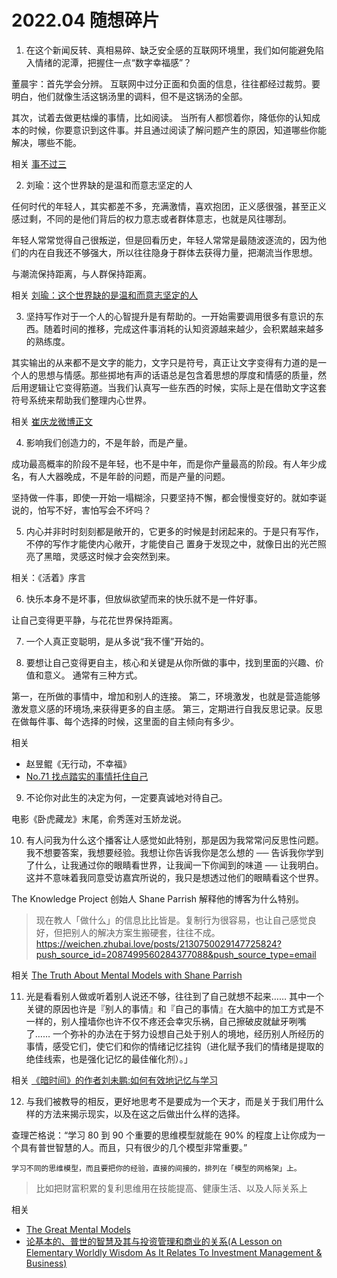 # 2022.04 随想碎片

1. 在这个新闻反转、真相易碎、缺乏安全感的互联网环境里，我们如何能避免陷入情绪的泥潭，把握住一点“数字幸福感”？

董晨宇：首先学会分辨。 互联网中过分正面和负面的信息，往往都经过裁剪。要明白，他们就像生活这锅汤里的调料，但不是这锅汤的全部。

其次，试着去做更枯燥的事情，比如阅读。 当所有人都惯着你，降低你的认知成本的时候，你要意识到这件事。并且通过阅读了解问题产生的原因，知道哪些你能解决，哪些不能。

相关 [事不过三](https://via.zhubai.love/posts/2132602803963715584)

2. 刘瑜：这个世界缺的是温和而意志坚定的人

任何时代的年轻人，其实都差不多，充满激情，喜欢抱团，正义感很强，甚至正义感过剩，不同的是他们背后的权力意志或者群体意志，也就是风往哪刮。

年轻人常常觉得自己很叛逆，但是回看历史，年轻人常常是最随波逐流的，因为他们的内在自我还不够强大，所以往往隐身于群体去获得力量，把潮流当作思想。

与潮流保持距离，与人群保持距离。

相关 [刘瑜：这个世界缺的是温和而意志坚定的人](https://mp.weixin.qq.com/s/hPf60ILUv7vOOTZJl-6IaA)

3. 坚持写作对于一个人的心智提升是有帮助的。一开始需要调用很多有意识的东西。随着时间的推移，完成这件事消耗的认知资源越来越少，会积累越来越多的熟练度。

其实输出的从来都不是文字的能力，文字只是符号，真正让文字变得有力道的是一个人的思想与情感。那些掷地有声的话语总是包含着思想的厚度和情感的质量，然后用逻辑让它变得筋道。当我们认真写一些东西的时候，实际上是在借助文字这套符号系统来帮助我们整理内心世界。

相关 [崔庆龙微博正文](https://weibo.com/3762961402/LmCzx8B8g)

4. 影响我们创造力的，不是年龄，而是产量。

成功最高概率的阶段不是年轻，也不是中年，而是你产量最高的阶段。有人年少成名，有人大器晚成，不是年龄的问题，而是产量的问题。

坚持做一件事，即使一开始一塌糊涂，只要坚持不懈，都会慢慢变好的。就如李诞说的，怕写不好，害怕写会不坏吗？

5. 内心并非时时刻刻都是敞开的，它更多的时候是封闭起来的。于是只有写作，不停的写作才能使内心敞开，才能使自己 置身于发现之中，就像日出的光芒照亮了黑暗，灵感这时候才会突然到来。

相关：《活着》序言

6. 快乐本身不是坏事，但放纵欲望而来的快乐就不是一件好事。

让自己变得更平静，与花花世界保持距离。

7. 一个人真正变聪明，是从多说“我不懂”开始的。

8. 要想让自己变得更自主，核心和关键是从你所做的事中，找到里面的兴趣、价值和意义。
   通常有三种方式。

第一，在所做的事情中，增加和别人的连接。
第二，环境激发，也就是营造能够激发意义感的环境场,来获得更多的自主感。
第三，定期进行自我反思记录。反思在做每件事、每个选择的时候，这里面的自主倾向有多少。

相关

- 赵昱鲲《无行动，不幸福》
- [No.71 找点踏实的事情托住自己](https://via.zhubai.love/posts/2128572883839950848)

9. 不论你对此生的决定为何，一定要真诚地对待自己。

电影《卧虎藏龙》末尾，俞秀莲对玉娇龙说。

10. 有人问我为什么这个播客让人感觉如此特别，那是因为我常常问反思性问题。我不想要答案，我想要经验。我想让你告诉我你是怎么想的 ── 告诉我你学到了什么，让我通过你的眼睛看世界，让我闻一下你闻到的味道 ── 让我明白。这并不意味着我同意受访嘉宾所说的，我只是想透过他们的眼睛看这个世界。

The Knowledge Project 创始人 Shane Parrish 解释他的博客为什么特别。

> 现在教人「做什么」的信息比比皆是。复制行为很容易，也让自己感觉良好，但把别人的解决方案生搬硬套，往往不成。
> https://weichen.zhubai.love/posts/2130750029147725824?push_source_id=2087499560284377088&push_source_type=email

相关 [The Truth About Mental Models with Shane Parrish](https://every.to/superorganizers/the-truth-about-mental-models-with-shane-parrish)

11. 光是看看别人做或听着别人说还不够，往往到了自己就想不起来…… 其中一个关键的原因也许是『别人的事情』和『自己的事情』在大脑中的加工方式是不一样的，别人撞墙你也许不仅不疼还会幸灾乐祸，自己擦破皮就龇牙咧嘴了…… 一个弥补的办法在于努力设想自己处于别人的境地，经历别人所经历的事情，感受它们，使它们和你的情绪记忆挂钩（进化赋予我们的情绪是提取的绝佳线索，也是强化记忆的最佳催化剂）。」

相关 [《暗时间》的作者刘未鹏:如何有效地记忆与学习](http://mindhacks.cn/2009/03/28/effective-learning-and-memorization/)

12. 与我们被教导的相反，更好地思考不是要成为一个天才，而是关于我们用什么样的方法来揭示现实，以及在这之后做出什么样的选择。

查理芒格说：“学习 80 到 90 个重要的思维模型就能在 90% 的程度上让你成为一个具有普世智慧的人。而且，只有很少的几个模型非常重要。”

`学习不同的思维模型，而且要把你的经验，直接的间接的，排列在「模型的网格架」上。`

> 比如把财富积累的复利思维用在技能提高、健康生活、以及人际关系上

相关

- [The Great Mental Models](https://fs.blog/books/mental-models-vol1/)
- [论基本的、普世的智慧及其与投资管理和商业的关系(A Lesson on Elementary Worldly Wisdom As It Relates To Investment Management & Business)](https://fs.blog/great-talks/a-lesson-on-worldly-wisdom/)
